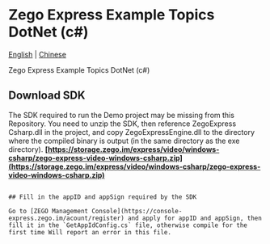 # Zego Express Example Topics DotNet (c#)

[English](README.md) | [Chinese](README_zh.md)

Zego Express Example Topics DotNet (c#)

## Download SDK

The SDK required to run the Demo project may be missing from this Repository. You need to unzip the SDK, then reference ZegoExpress Csharp.dll in the project, and copy ZegoExpressEngine.dll to the directory where the compiled binary is output (in the same directory as the exe directory).
**[https://storage.zego.im/express/video/windows-csharp/zego-express-video-windows-csharp.zip](https://storage.zego.im/express/video/windows-csharp/zego-express-video-windows-csharp.zip)**

```

## Fill in the appID and appSign required by the SDK

Go to [ZEGO Management Console](https://console-express.zego.im/acount/register) and apply for appID and appSign, then fill it in the `GetAppIdConfig.cs` file, otherwise compile for the first time Will report an error in this file.